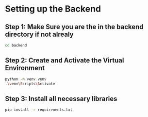 # Setting up the Backend

## Step 1: Make Sure you are the in the backend directory if not alrealy
``` bash
cd backend
```

## Step 2: Create and Activate the Virtual Environment
``` bash
python -m venv venv
.\venv\Scripts\Activate
```

## Step 3: Install all necessary libraries
``` bash
pip install -r requirements.txt
```